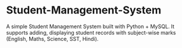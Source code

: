 # Student-Management-System
A simple Student Management System built with Python + MySQL. It supports adding, displaying student records with subject-wise marks (English, Maths, Science, SST, Hindi).
